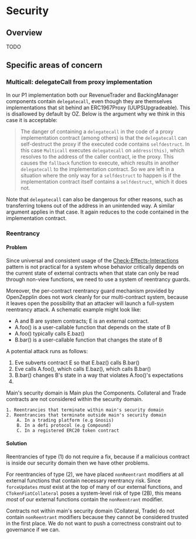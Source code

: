 # Security

## Overview

TODO

## Specific areas of concern

### Multicall: delegateCall from proxy implementation

In our P1 implementation both our RevenueTrader and BackingManager components contain `delegatecall`, even though they are themselves implementations that sit behind an ERC1967Proxy (UUPSUpgradeable). This is disallowed by default by OZ. Below is the argument why we think in this case it is acceptable:

> The danger of containing a `delegatecall` in the code of a proxy implementation contract (among others) is that the `delegatecall` can self-destruct the proxy if the executed code contains `selfdestruct`. In this case `Multicall` executes `delegatecall` on `address(this)`, which resolves to the address of the caller contract, ie the proxy. This causes the `fallback` function to execute, which results in another `delegatecall` to the implementation contract. So we are left in a situation where the only way for a `selfdestruct` to happen is if the implementation contract itself contains a `selfdestruct`, which it does not.

Note that `delegatecall` can also be dangerous for other reasons, such as transferring tokens out of the address in an unintended way. A similar argument applies in that case. It again reduces to the code contained in the implementation contract.

### Reentrancy

#### Problem

Since universal and consistent usage of the [Check-Effects-Interactions](https://docs.soliditylang.org/en/develop/security-considerations.html#use-the-checks-effects-interactions-pattern) pattern is not practical for a system whose behavior critically depends on the current state of external contracts when that state can only be read through non-view functions, we need to use a system of reentrancy guards.

Moreover, the per-contract reentrancy guard mechanism provided by OpenZepplin does not work cleanly for our multi-contract system, because it leaves open the possibility that an attacker will launch a full-system reentrancy attack. A schematic example might look like:

- A and B are system contracts; E is an external contract.
- A.foo() is a user-callable function that depends on the state of B
- A.foo() typically calls E.baz()
- B.bar() is a user-callable function that changes the state of B

A potential attack runs as follows:

1. Eve subverts contract E so that E.baz() calls B.bar()
2. Eve calls A.foo(), which calls E.baz(), which calls B.bar()
3. B.bar() changes B's state in a way that violates A.foo()'s expectations
4. 

Main's security domain is Main plus the Components. Collateral and Trade contracts are not considered within the security domain.

```
1. Reentrancies that terminate within main's security domain
2. Reentrancies that terminate outside main's security domain
    A. In a trading platform (e.g Gnosis)
    B. In a defi protocol (e.g Compound)
    C. In a registered ERC20 token contract
```

#### Solution

Reentrancies of type (1) do not require a fix, because if a malicious contract is inside our security domain then we have other problems.

For reentrancies of type (2), we have placed `nonReentrant` modifiers at all external functions that contain necessary reentrancy risk. Since `forceUpdates` _must_ exist at the top of many of our external functions, and `CTokenFiatCollateral` poses a system-level risk of type (2B), this means _most_ of our external functions contain the `nonReentrant` modifier.

Contracts not within main's security domain (Collateral, Trade) do not contain `nonReentrant` modifiers because they cannot be considered trusted in the first place. We do not want to push a correctness constraint out to governance if we can.
